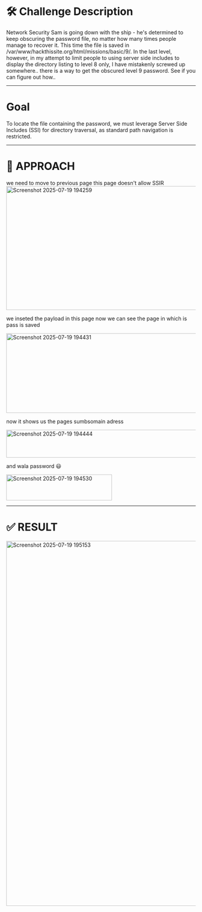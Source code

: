 # 🛠 Challenge Description

Network Security Sam is going down with the ship - he's determined to keep obscuring the password file, no matter how many times people manage to recover it. This time the file is saved in 
/var/www/hackthissite.org/html/missions/basic/9/. 
In the last level, however, in my attempt to limit people to using server side includes to display the directory listing to level 8 only, I have mistakenly screwed up somewhere.. there is 
a way to get the obscured level 9 password. See if you can figure out how..

___

#  Goal

To locate the file containing the password, we must leverage Server Side Includes (SSI) for directory traversal, as standard path navigation is restricted.

___

# 🧠 APPROACH

we need to move to previous page this page doesn't allow SSIR
<img width="787" height="330" alt="Screenshot 2025-07-19 194259" src="https://github.com/user-attachments/assets/ebc6746e-b363-43c2-8b8c-2aac023b73e1" />


we inseted the payload in this page now we can see the page in which is pass is saved

<img width="784" height="212" alt="Screenshot 2025-07-19 194431" src="https://github.com/user-attachments/assets/964bffbf-bcb8-46aa-a878-3f773fe40638" />


now it shows us the pages sumbsomain adress

<img width="588" height="74" alt="Screenshot 2025-07-19 194444" src="https://github.com/user-attachments/assets/e8086208-9bc9-4314-9b54-b56aadb1ef49" />

and wala password 😃

<img width="281" height="69" alt="Screenshot 2025-07-19 194530" src="https://github.com/user-attachments/assets/243a3a7e-61c2-438b-964b-367669979f61" />


___

# ✅ RESULT 

<img width="991" height="972" alt="Screenshot 2025-07-19 195153" src="https://github.com/user-attachments/assets/c577bac6-9da2-4305-8470-2ae17a4d57b1" />

